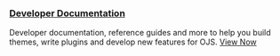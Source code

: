 
### <span class="fas fa-code"></span> [Developer Documentation](/dev)

Developer documentation, reference guides and more to help you build themes, write plugins and develop new features for OJS. [View Now](/dev)
